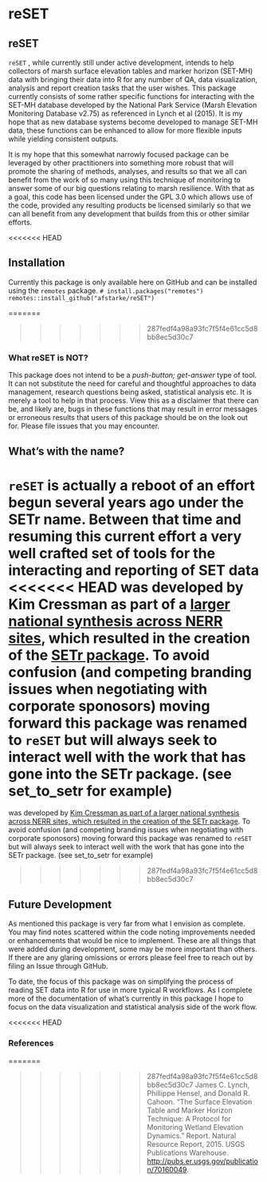 reSET
================

## reSET

`reSET` , while currently still under active development, intends to
help collectors of marsh surface elevation tables and marker horizon
(SET-MH) data with bringing their data into R for any number of QA, data
visualization, analysis and report creation tasks that the user wishes.
This package currently consists of some rather specific functions for
interacting with the SET-MH database developed by the National Park
Service (Marsh Elevation Monitoring Database v2.75) as referenced in
Lynch et al (2015). It is my hope that as new database systems become
developed to manage SET-MH data, these functions can be enhanced to
allow for more flexible inputs while yielding consistent outputs.

It is my hope that this somewhat narrowly focused package can be
leveraged by other practitioners into something more robust that will
promote the sharing of methods, analyses, and results so that we all can
benefit from the work of so many using this technique of monitoring to
answer some of our big questions relating to marsh resilience. With that
as a goal, this code has been licensed under the GPL 3.0 which allows
use of the code, provided any resulting products be licensed similarly
so that we can all benefit from any development that builds from this or
other similar efforts.

<<<<<<< HEAD
## Installation

Currently this package is only available here on GitHub and can be
installed using the `remotes` package.
`# install.packages("remotes") remotes::install_github("afstarke/reSET")`

=======
>>>>>>> 287fedf4a98a93fc7f5f4e61cc5d8bb8ec5d30c7
### What reSET is NOT?

This package does not intend to be a *push-button; get-answer* type of
tool. It can not substitute the need for careful and thoughtful
approaches to data management, research questions being asked,
statistical analysis etc. It is merely a tool to help in that process.
View this as a disclaimer that there can be, and likely are, bugs in
these functions that may result in error messages or erroneous results
that users of this package should be on the look out for. Please file
issues that you may encounter.

## What’s with the name?

`reSET` is actually a reboot of an effort begun several years ago under
the SETr name. Between that time and resuming this current effort a very
well crafted set of tools for the interacting and reporting of SET data
<<<<<<< HEAD
was developed by Kim Cressman as part of a [larger national synthesis
across NERR
sites](https://nerrssciencecollaborative.org/project/Cressman18), which
resulted in the creation of the [SETr
package](https://github.com/swmpkim/SETr). To avoid confusion (and
competing branding issues when negotiating with corporate sponosors)
moving forward this package was renamed to `reSET` but will always seek
to interact well with the work that has gone into the SETr package. (see
set_to_setr for example)
=======
was developed by [Kim Cressman as part of a larger national synthesis
across NERR sites, which resulted in the creation of the SETr
package](https://nerrssciencecollaborative.org/project/Cressman18). To
avoid confusion (and competing branding issues when negotiating with
corporate sponosors) moving forward this package was renamed to `reSET`
but will always seek to interact well with the work that has gone into
the SETr package. (see set_to_setr for example)
>>>>>>> 287fedf4a98a93fc7f5f4e61cc5d8bb8ec5d30c7

## Future Development

As mentioned this package is very far from what I envision as complete.
You may find notes scattered within the code noting improvements needed
or enhancements that would be nice to implement. These are all things
that were added during development, some may be more important than
others. If there are any glaring omissions or errors please feel free to
reach out by filing an Issue through GitHub.

To date, the focus of this package was on simplifying the process of
reading SET data into R for use in more typical R workflows. As I
complete more of the documentation of what’s currently in this package I
hope to focus on the data visualization and statistical analysis side of
the work flow.

<<<<<<< HEAD
### References

=======
>>>>>>> 287fedf4a98a93fc7f5f4e61cc5d8bb8ec5d30c7
James C. Lynch, Phillippe Hensel, and Donald R. Cahoon. “The Surface
Elevation Table and Marker Horizon Technique: A Protocol for Monitoring
Wetland Elevation Dynamics.” Report. Natural Resource Report, 2015. USGS
Publications Warehouse. <http://pubs.er.usgs.gov/publication/70160049>.
